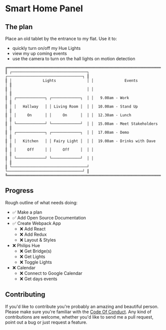 Smart Home Panel
================

The plan
--------

Place an old tablet by the entrance to my flat. Use it to:
- quickly turn on/off my Hue Lights
- view my up coming events
- use the camera to turn on the hall lights on motion detection

```
╔═══════════════════════════════════════════════════════════════════════════╗
║ ┌──────────────────────────────────┐ ┌──────────────────────────────────┐ ║
║ │              Lights              │ │              Events              │ ║
║ │                                  │ │                                  │ ║
║ │ ┌─────────────┐ ┌─────────────┐  │ │   9.00am - Work                  │ ║
║ │ │   Hallway   │ │ Living Room │  │ │  10.00am - Stand Up              │ ║
║ │ │     On      │ │     On      │  │ │  12.30am - Lunch                 │ ║
║ │ └─────────────┘ └─────────────┘  │ │  15.00am - Meet Stakeholders     │ ║
║ │ ┌─────────────┐ ┌─────────────┐  │ │  17.00am - Demo                  │ ║
║ │ │   Kitchen   │ │ Fairy Light │  │ │  19.00am - Drinks with Dave      │ ║
║ │ │     Off     │ │     Off     │  │ │                                  │ ║
║ │ └─────────────┘ └─────────────┘  │ │                                  │ ║
║ └──────────────────────────────────┘ └──────────────────────────────────┘ ║
╚═══════════════════════════════════════════════════════════════════════════╝
```

Progress
--------

Rough outline of what needs doing:

- ✅ Make a plan
- ✅ Add Open Source Documentation
- ✅ Create Webpack App
  - ❌ Add React
  - ❌ Add Redux
  - ❌ Layout & Styles
- ❌ Philips Hue
  - ❌ Get Bridge(s)
  - ❌ Get Lights
  - ❌ Toggle Lights
- ❌ Calendar
  - ❌ Connect to Google Calendar
  - ❌ Get days events

Contributing
------------

If you'd like to contribute you're probably an amazing and beautiful person. Please make sure you're familiar with the
[Code Of Conduct]. Any kind of contributions are welcome, whether you'd like to send me a pull request, point out a bug
or just request a feature.

[Code Of Conduct]: CODE-OF-CONDUCT.md
